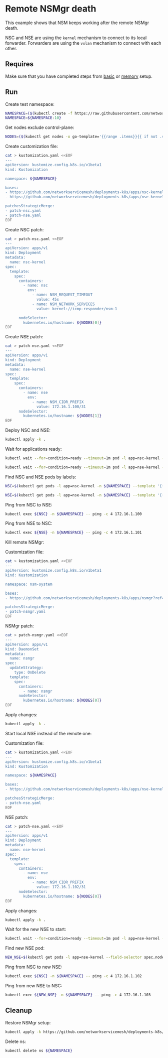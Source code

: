 # Remote NSMgr death

This example shows that NSM keeps working after the remote NSMgr death.

NSC and NSE are using the `kernel` mechanism to connect to its local forwarder.
Forwarders are using the `vxlan` mechanism to connect with each other.

## Requires

Make sure that you have completed steps from [basic](../../basic) or [memory](../../memory) setup.

## Run

Create test namespace:
```bash
NAMESPACE=($(kubectl create -f https://raw.githubusercontent.com/networkservicemesh/deployments-k8s/1e1b59befbb0d9b61fda026be311b2936fe94704/examples/heal/namespace.yaml)[0])
NAMESPACE=${NAMESPACE:10}
```

Get nodes exclude control-plane:
```bash
NODES=($(kubectl get nodes -o go-template='{{range .items}}{{ if not .spec.taints  }}{{index .metadata.labels "kubernetes.io/hostname"}} {{end}}{{end}}'))
```

Create customization file:
```bash
cat > kustomization.yaml <<EOF
---
apiVersion: kustomize.config.k8s.io/v1beta1
kind: Kustomization

namespace: ${NAMESPACE}

bases:
- https://github.com/networkservicemesh/deployments-k8s/apps/nsc-kernel?ref=1e1b59befbb0d9b61fda026be311b2936fe94704
- https://github.com/networkservicemesh/deployments-k8s/apps/nse-kernel?ref=1e1b59befbb0d9b61fda026be311b2936fe94704

patchesStrategicMerge:
- patch-nsc.yaml
- patch-nse.yaml
EOF
```

Create NSC patch:
```bash
cat > patch-nsc.yaml <<EOF
---
apiVersion: apps/v1
kind: Deployment
metadata:
  name: nsc-kernel
spec:
  template:
    spec:
      containers:
        - name: nsc
          env:
            - name: NSM_REQUEST_TIMEOUT
              value: 45s
            - name: NSM_NETWORK_SERVICES
              value: kernel://icmp-responder/nsm-1

      nodeSelector:
        kubernetes.io/hostname: ${NODES[0]}
EOF
```
Create NSE patch:
```bash
cat > patch-nse.yaml <<EOF
---
apiVersion: apps/v1
kind: Deployment
metadata:
  name: nse-kernel
spec:
  template:
    spec:
      containers:
        - name: nse
          env:
            - name: NSM_CIDR_PREFIX
              value: 172.16.1.100/31
      nodeSelector:
        kubernetes.io/hostname: ${NODES[1]}
EOF
```

Deploy NSC and NSE:
```bash
kubectl apply -k .
```

Wait for applications ready:
```bash
kubectl wait --for=condition=ready --timeout=1m pod -l app=nsc-kernel -n ${NAMESPACE}
```
```bash
kubectl wait --for=condition=ready --timeout=1m pod -l app=nse-kernel -n ${NAMESPACE}
```

Find NSC and NSE pods by labels:
```bash
NSC=$(kubectl get pods -l app=nsc-kernel -n ${NAMESPACE} --template '{{range .items}}{{.metadata.name}}{{"\n"}}{{end}}')
```
```bash
NSE=$(kubectl get pods -l app=nse-kernel -n ${NAMESPACE} --template '{{range .items}}{{.metadata.name}}{{"\n"}}{{end}}')
```

Ping from NSC to NSE:
```bash
kubectl exec ${NSC} -n ${NAMESPACE} -- ping -c 4 172.16.1.100
```

Ping from NSE to NSC:
```bash
kubectl exec ${NSE} -n ${NAMESPACE} -- ping -c 4 172.16.1.101
```

Kill remote NSMgr:

Customization file:
```bash
cat > kustomization.yaml <<EOF
---
apiVersion: kustomize.config.k8s.io/v1beta1
kind: Kustomization

namespace: nsm-system

bases:
- https://github.com/networkservicemesh/deployments-k8s/apps/nsmgr?ref=1e1b59befbb0d9b61fda026be311b2936fe94704

patchesStrategicMerge:
- patch-nsmgr.yaml
EOF
```

NSMgr patch:
```bash
cat > patch-nsmgr.yaml <<EOF
---
apiVersion: apps/v1
kind: DaemonSet
metadata:
  name: nsmgr
spec:
  updateStrategy:
    type: OnDelete
  template:
    spec:
      containers:
        - name: nsmgr
      nodeSelector:
        kubernetes.io/hostname: ${NODES[0]}
EOF
```

Apply changes:
```bash
kubectl apply -k .
```

Start local NSE instead of the remote one:

Customization file:
```bash
cat > kustomization.yaml <<EOF
---
apiVersion: kustomize.config.k8s.io/v1beta1
kind: Kustomization

namespace: ${NAMESPACE}

bases:
- https://github.com/networkservicemesh/deployments-k8s/apps/nse-kernel?ref=1e1b59befbb0d9b61fda026be311b2936fe94704

patchesStrategicMerge:
- patch-nse.yaml
EOF
```

NSE patch:
```bash
cat > patch-nse.yaml <<EOF
---
apiVersion: apps/v1
kind: Deployment
metadata:
  name: nse-kernel
spec:
  template:
    spec:
      containers:
        - name: nse
          env:
            - name: NSM_CIDR_PREFIX
              value: 172.16.1.102/31
      nodeSelector:
        kubernetes.io/hostname: ${NODES[0]}
EOF
```

Apply changes:
```bash
kubectl apply -k .
```

Wait for the new NSE to start:
```bash
kubectl wait --for=condition=ready --timeout=1m pod -l app=nse-kernel --field-selector spec.nodeName==${NODES[0]} -n ${NAMESPACE}
```

Find new NSE pod:
```bash
NEW_NSE=$(kubectl get pods -l app=nse-kernel --field-selector spec.nodeName==${NODES[0]} -n ${NAMESPACE} --template '{{range .items}}{{.metadata.name}}{{"\n"}}{{end}}')
```

Ping from NSC to new NSE:
```bash
kubectl exec ${NSC} -n ${NAMESPACE} -- ping -c 4 172.16.1.102
```

Ping from new NSE to NSC:
```bash
kubectl exec ${NEW_NSE} -n ${NAMESPACE} -- ping -c 4 172.16.1.103
```

## Cleanup

Restore NSMgr setup:
```bash
kubectl apply -k https://github.com/networkservicemesh/deployments-k8s/apps/nsmgr?ref=1e1b59befbb0d9b61fda026be311b2936fe94704 -n nsm-system
```

Delete ns:
```bash
kubectl delete ns ${NAMESPACE}
```
